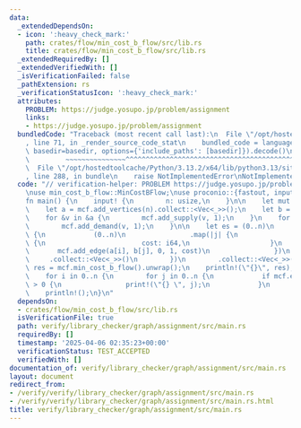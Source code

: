 ```yaml
---
data:
  _extendedDependsOn:
  - icon: ':heavy_check_mark:'
    path: crates/flow/min_cost_b_flow/src/lib.rs
    title: crates/flow/min_cost_b_flow/src/lib.rs
  _extendedRequiredBy: []
  _extendedVerifiedWith: []
  _isVerificationFailed: false
  _pathExtension: rs
  _verificationStatusIcon: ':heavy_check_mark:'
  attributes:
    PROBLEM: https://judge.yosupo.jp/problem/assignment
    links:
    - https://judge.yosupo.jp/problem/assignment
  bundledCode: "Traceback (most recent call last):\n  File \"/opt/hostedtoolcache/Python/3.13.2/x64/lib/python3.13/site-packages/onlinejudge_verify/documentation/build.py\"\
    , line 71, in _render_source_code_stat\n    bundled_code = language.bundle(stat.path,\
    \ basedir=basedir, options={'include_paths': [basedir]}).decode()\n          \
    \         ~~~~~~~~~~~~~~~^^^^^^^^^^^^^^^^^^^^^^^^^^^^^^^^^^^^^^^^^^^^^^^^^^^^^^^^^^^^^^^^^^\n\
    \  File \"/opt/hostedtoolcache/Python/3.13.2/x64/lib/python3.13/site-packages/onlinejudge_verify/languages/rust.py\"\
    , line 288, in bundle\n    raise NotImplementedError\nNotImplementedError\n"
  code: "// verification-helper: PROBLEM https://judge.yosupo.jp/problem/assignment\n\
    \nuse min_cost_b_flow::MinCostBFlow;\nuse proconio::{fastout, input};\n\n#[fastout]\n\
    fn main() {\n    input! {\n        n: usize,\n    }\n\n    let mut mcf = MinCostBFlow::new();\n\
    \    let a = mcf.add_vertices(n).collect::<Vec<_>>();\n    let b = mcf.add_vertices(n).collect::<Vec<_>>();\n\
    \    for &v in &a {\n        mcf.add_supply(v, 1);\n    }\n    for &v in &b {\n\
    \        mcf.add_demand(v, 1);\n    }\n\n    let es = (0..n)\n        .map(|i|\
    \ {\n            (0..n)\n                .map(|j| {\n                    input!\
    \ {\n                        cost: i64,\n                    }\n             \
    \       mcf.add_edge(a[i], b[j], 0, 1, cost)\n                })\n           \
    \     .collect::<Vec<_>>()\n        })\n        .collect::<Vec<_>>();\n\n    let\
    \ res = mcf.min_cost_b_flow().unwrap();\n    println!(\"{}\", res);\n\n    #[allow(clippy::needless_range_loop)]\n\
    \    for i in 0..n {\n        for j in 0..n {\n            if mcf.edge(es[i][j]).flow\
    \ > 0 {\n                print!(\"{} \", j);\n            }\n        }\n    }\n\
    \    println!();\n}\n"
  dependsOn:
  - crates/flow/min_cost_b_flow/src/lib.rs
  isVerificationFile: true
  path: verify/library_checker/graph/assignment/src/main.rs
  requiredBy: []
  timestamp: '2025-04-06 02:35:23+00:00'
  verificationStatus: TEST_ACCEPTED
  verifiedWith: []
documentation_of: verify/library_checker/graph/assignment/src/main.rs
layout: document
redirect_from:
- /verify/verify/library_checker/graph/assignment/src/main.rs
- /verify/verify/library_checker/graph/assignment/src/main.rs.html
title: verify/library_checker/graph/assignment/src/main.rs
---
```

